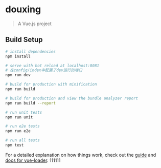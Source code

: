 # douxing

> A Vue.js project

## Build Setup

``` bash
# install dependencies
npm install

# serve with hot reload at localhost:8081
# 在config/index中配置了dev运行的端口
npm run dev

# build for production with minification
npm run build

# build for production and view the bundle analyzer report
npm run build --report

# run unit tests
npm run unit

# run e2e tests
npm run e2e

# run all tests
npm test
```

For a detailed explanation on how things work, check out the [guide](http://vuejs-templates.github.io/webpack/) and [docs for vue-loader](http://vuejs.github.io/vue-loader).
111111